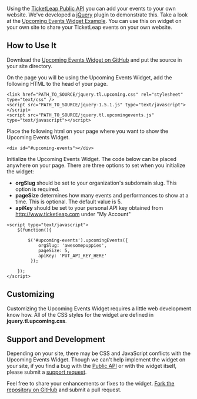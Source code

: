 <p>Using the <a href="http://dev.ticketleap.com/">TicketLeap Public API</a> you can add your 
	events to your own website. We've developed a <a href="http://jquery.com/">jQuery</a> plugin 
	to demonstrate this. Take a look at the <a href="/Upcoming-Events-Widget/example.html">Upcoming 
	Events Widget Example</a>. You can use this on widget on your own site to share your TicketLeap 
	events on your own website.</p>

<h2>How to Use It</h2>

<p>Download the <a href="http://github.com/TicketLeap/Upcoming-Events-Widget">Upcoming Events Widget 
	on GitHub</a> and put the source in your site directory.</p>

<p>On the page you will be using the Upcoming Events Widget, add the following HTML to the head of your page.</p>

<pre><code class="brush: xml;">&lt;link href="PATH_TO_SOURCE/jquery.tl.upcoming.css" rel="stylesheet" type="text/css" /&gt;
&lt;script src="PATH_TO_SOURCE/jquery-1.5.1.js" type="text/javascript"&gt;&lt;/script&gt;
&lt;script src="PATH_TO_SOURCE/jquery.tl.upcomingevents.js" type="text/javascript"&gt;&lt;/script&gt;</code></pre>

<p>Place the following html on your page where you want to show the Upcoming Events Widget.</p>

<pre><code class="brush: xml;">&lt;div id="#upcoming-events"&gt;&lt;/div&gt;</code></pre>

<p>Initialize the Upcoming Events Widget. The code below can be placed anywhere on your page. There are three 
	options to set when you initialize the widget:</p>
	
<ul>
	<li><strong>orgSlug</strong> should be set to your organization's subdomain slug. This option is required.</li>
	<li><strong>pageSize</strong> determines how many events and performances to show at a time. This is optional.
		The default value is 5.</li>
	<li><strong>apiKey</strong> should be set to your personal API key obtained from <a href="http://www.ticketleap.com">http://www.ticketleap.com</a> under "My Account"</li>
</ul>

<pre><code class="brush: js;">&lt;script type="text/javascript"&gt;
	$(function(){

		$('#upcoming-events').upcomingEvents({
			orgSlug: 'awesomepuppies',
			pageSize: 5,
			apiKey: 'PUT_API_KEY_HERE'
		 });

	});
&lt;/script&gt;</code></pre>

<h2>Customizing</h2>

<p>Customizing the Upcoming Events Widget requires a little web development know how. All of the CSS styles for 
	the widget are defined in <strong>jquery.tl.upcoming.css</strong>.</p>

<h2>Support and Development</h2>

<p>Depending on your site, there may be CSS and JavaScript conflicts with the Upcoming Events Widget. Though we 
	can't help implement the widget on your site, if you find a bug with the <a href="http://dev.ticketleap.com/">Public API</a> or with 
	the widget itself, please submit a <a href="http://help.ticketleap.com">support request</a>.</p>
	
<p>Feel free to share your enhancements or fixes to the widget.
	<a href="http://github.com/TicketLeap/Upcoming-Events-Widget">Fork the repository on GitHub</a> and submit a 
	pull request.</p>


